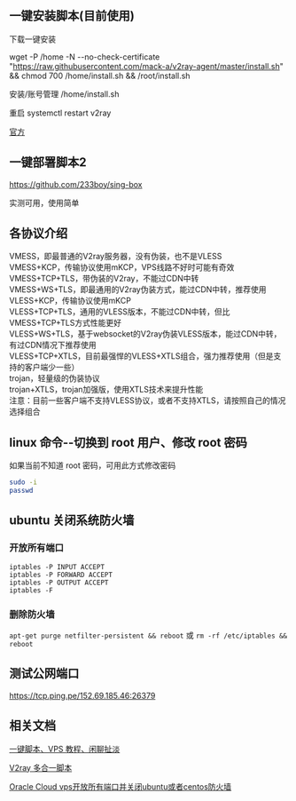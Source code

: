 ## 一键安装脚本(目前使用)

下载一键安装

<!-- curl -sL https://s.hijk.art/v2ray.sh -->

wget -P /home -N --no-check-certificate "https://raw.githubusercontent.com/mack-a/v2ray-agent/master/install.sh" && chmod 700 /home/install.sh && /root/install.sh

安装/账号管理 /home/install.sh

重启 systemctl restart v2ray

[官方](https://github.com/mack-a/v2ray-agent)




## 一键部署脚本2

https://github.com/233boy/sing-box

实测可用，使用简单

## 各协议介绍

<p>VMESS，即最普通的V2ray服务器，没有伪装，也不是VLESS<br>
VMESS+KCP，传输协议使用mKCP，VPS线路不好时可能有奇效<br>
VMESS+TCP+TLS，带伪装的V2ray，不能过CDN中转<br>
VMESS+WS+TLS，即最通用的V2ray伪装方式，能过CDN中转，推荐使用<br>
VLESS+KCP，传输协议使用mKCP<br>
VLESS+TCP+TLS，通用的VLESS版本，不能过CDN中转，但比VMESS+TCP+TLS方式性能更好<br>
VLESS+WS+TLS，基于websocket的V2ray伪装VLESS版本，能过CDN中转，有过CDN情况下推荐使用<br>
VLESS+TCP+XTLS，目前最强悍的VLESS+XTLS组合，强力推荐使用（但是支持的客户端少一些）<br>
trojan，轻量级的伪装协议<br>
trojan+XTLS，trojan加强版，使用XTLS技术来提升性能<br>
注意：目前一些客户端不支持VLESS协议，或者不支持XTLS，请按照自己的情况选择组合</p>





## linux 命令--切换到 root 用户、修改 root 密码

如果当前不知道 root 密码，可用此方式修改密码

```sh
sudo -i
passwd
```

## ubuntu  关闭系统防火墙
### 开放所有端口
```
iptables -P INPUT ACCEPT
iptables -P FORWARD ACCEPT
iptables -P OUTPUT ACCEPT
iptables -F
```

### 删除防火墙

`apt-get purge netfilter-persistent && reboot`
或 
`rm -rf /etc/iptables && reboot`


## 测试公网端口
https://tcp.ping.pe/152.69.185.46:26379

## 相关文档

[一键脚本、VPS 教程、闲聊扯淡](https://hijk.art/)

[V2ray 多合一脚本](https://tizi.blog/27.html)

[Oracle Cloud vps开放所有端口并关闭ubuntu或者centos防火墙](https://blog.csdn.net/austin1000/article/details/125840927)
